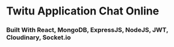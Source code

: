 # Twitu Application Chat Online

### Built With React, MongoDB, ExpressJS, NodeJS, JWT, Cloudinary, Socket.io
